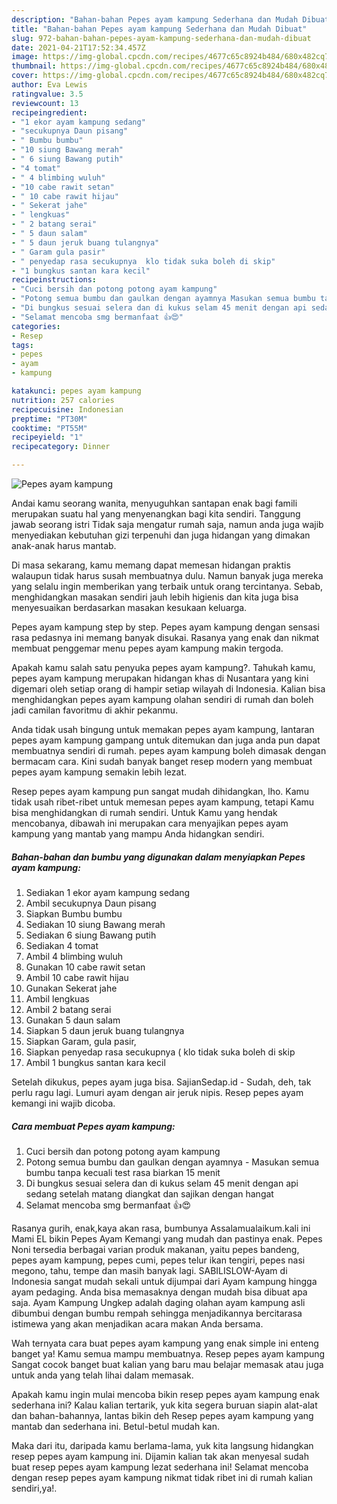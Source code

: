 ```yaml
---
description: "Bahan-bahan Pepes ayam kampung Sederhana dan Mudah Dibuat"
title: "Bahan-bahan Pepes ayam kampung Sederhana dan Mudah Dibuat"
slug: 972-bahan-bahan-pepes-ayam-kampung-sederhana-dan-mudah-dibuat
date: 2021-04-21T17:52:34.457Z
image: https://img-global.cpcdn.com/recipes/4677c65c8924b484/680x482cq70/pepes-ayam-kampung-foto-resep-utama.jpg
thumbnail: https://img-global.cpcdn.com/recipes/4677c65c8924b484/680x482cq70/pepes-ayam-kampung-foto-resep-utama.jpg
cover: https://img-global.cpcdn.com/recipes/4677c65c8924b484/680x482cq70/pepes-ayam-kampung-foto-resep-utama.jpg
author: Eva Lewis
ratingvalue: 3.5
reviewcount: 13
recipeingredient:
- "1 ekor ayam kampung sedang"
- "secukupnya Daun pisang"
- " Bumbu bumbu"
- "10 siung Bawang merah"
- " 6 siung Bawang putih"
- "4 tomat"
- " 4 blimbing wuluh"
- "10 cabe rawit setan"
- " 10 cabe rawit hijau"
- " Sekerat jahe"
- " lengkuas"
- " 2 batang serai"
- " 5 daun salam"
- " 5 daun jeruk buang tulangnya"
- " Garam gula pasir"
- " penyedap rasa secukupnya  klo tidak suka boleh di skip"
- "1 bungkus santan kara kecil"
recipeinstructions:
- "Cuci bersih dan potong potong ayam kampung"
- "Potong semua bumbu dan gaulkan dengan ayamnya Masukan semua bumbu tanpa kecuali test rasa biarkan 15 menit"
- "Di bungkus sesuai selera dan di kukus selam 45 menit dengan api sedang setelah matang diangkat dan sajikan dengan hangat"
- "Selamat mencoba smg bermanfaat 👍😍"
categories:
- Resep
tags:
- pepes
- ayam
- kampung

katakunci: pepes ayam kampung 
nutrition: 257 calories
recipecuisine: Indonesian
preptime: "PT30M"
cooktime: "PT55M"
recipeyield: "1"
recipecategory: Dinner

---
```



![Pepes ayam kampung](https://img-global.cpcdn.com/recipes/4677c65c8924b484/680x482cq70/pepes-ayam-kampung-foto-resep-utama.jpg)

Andai kamu seorang wanita, menyuguhkan santapan enak bagi famili merupakan suatu hal yang menyenangkan bagi kita sendiri. Tanggung jawab seorang istri Tidak saja mengatur rumah saja, namun anda juga wajib menyediakan kebutuhan gizi terpenuhi dan juga hidangan yang dimakan anak-anak harus mantab.

Di masa  sekarang, kamu memang dapat memesan hidangan praktis walaupun tidak harus susah membuatnya dulu. Namun banyak juga mereka yang selalu ingin memberikan yang terbaik untuk orang tercintanya. Sebab, menghidangkan masakan sendiri jauh lebih higienis dan kita juga bisa menyesuaikan berdasarkan masakan kesukaan keluarga. 

Pepes ayam kampung step by step. Pepes ayam kampung dengan sensasi rasa pedasnya ini memang banyak disukai. Rasanya yang enak dan nikmat membuat penggemar menu pepes ayam kampung makin tergoda.

Apakah kamu salah satu penyuka pepes ayam kampung?. Tahukah kamu, pepes ayam kampung merupakan hidangan khas di Nusantara yang kini digemari oleh setiap orang di hampir setiap wilayah di Indonesia. Kalian bisa menghidangkan pepes ayam kampung olahan sendiri di rumah dan boleh jadi camilan favoritmu di akhir pekanmu.

Anda tidak usah bingung untuk memakan pepes ayam kampung, lantaran pepes ayam kampung gampang untuk ditemukan dan juga anda pun dapat membuatnya sendiri di rumah. pepes ayam kampung boleh dimasak dengan bermacam cara. Kini sudah banyak banget resep modern yang membuat pepes ayam kampung semakin lebih lezat.

Resep pepes ayam kampung pun sangat mudah dihidangkan, lho. Kamu tidak usah ribet-ribet untuk memesan pepes ayam kampung, tetapi Kamu bisa menghidangkan di rumah sendiri. Untuk Kamu yang hendak mencobanya, dibawah ini merupakan cara menyajikan pepes ayam kampung yang mantab yang mampu Anda hidangkan sendiri.

<!--inarticleads1-->

##### Bahan-bahan dan bumbu yang digunakan dalam menyiapkan Pepes ayam kampung:

1. Sediakan 1 ekor ayam kampung sedang
1. Ambil secukupnya Daun pisang
1. Siapkan  Bumbu bumbu
1. Sediakan 10 siung Bawang merah
1. Sediakan  6 siung Bawang putih
1. Sediakan 4 tomat
1. Ambil  4 blimbing wuluh
1. Gunakan 10 cabe rawit setan
1. Ambil  10 cabe rawit hijau
1. Gunakan  Sekerat jahe
1. Ambil  lengkuas
1. Ambil  2 batang serai
1. Gunakan  5 daun salam
1. Siapkan  5 daun jeruk buang tulangnya
1. Siapkan  Garam, gula pasir,
1. Siapkan  penyedap rasa secukupnya ( klo tidak suka boleh di skip
1. Ambil 1 bungkus santan kara kecil


Setelah dikukus, pepes ayam juga bisa. SajianSedap.id - Sudah, deh, tak perlu ragu lagi. Lumuri ayam dengan air jeruk nipis. Resep pepes ayam kemangi ini wajib dicoba. 

<!--inarticleads2-->

##### Cara membuat Pepes ayam kampung:

1. Cuci bersih dan potong potong ayam kampung
1. Potong semua bumbu dan gaulkan dengan ayamnya - Masukan semua bumbu tanpa kecuali test rasa biarkan 15 menit
1. Di bungkus sesuai selera dan di kukus selam 45 menit dengan api sedang setelah matang diangkat dan sajikan dengan hangat
1. Selamat mencoba smg bermanfaat 👍😍


Rasanya gurih, enak,kaya akan rasa, bumbunya Assalamualaikum.kali ini Mami EL bikin Pepes Ayam Kemangi yang mudah dan pastinya enak. Pepes Noni tersedia berbagai varian produk makanan, yaitu pepes bandeng, pepes ayam kampung, pepes cumi, pepes telur ikan tengiri, pepes nasi megono, tahu, tempe dan masih banyak lagi. SABILISLOW-Ayam di Indonesia sangat mudah sekali untuk dijumpai dari Ayam kampung hingga ayam pedaging. Anda bisa memasaknya dengan mudah bisa dibuat apa saja. Ayam Kampung Ungkep adalah daging olahan ayam kampung asli dibumbui dengan bumbu rempah sehingga menjadikannya bercitarasa istimewa yang akan menjadikan acara makan Anda bersama. 

Wah ternyata cara buat pepes ayam kampung yang enak simple ini enteng banget ya! Kamu semua mampu membuatnya. Resep pepes ayam kampung Sangat cocok banget buat kalian yang baru mau belajar memasak atau juga untuk anda yang telah lihai dalam memasak.

Apakah kamu ingin mulai mencoba bikin resep pepes ayam kampung enak sederhana ini? Kalau kalian tertarik, yuk kita segera buruan siapin alat-alat dan bahan-bahannya, lantas bikin deh Resep pepes ayam kampung yang mantab dan sederhana ini. Betul-betul mudah kan. 

Maka dari itu, daripada kamu berlama-lama, yuk kita langsung hidangkan resep pepes ayam kampung ini. Dijamin kalian tak akan menyesal sudah buat resep pepes ayam kampung lezat sederhana ini! Selamat mencoba dengan resep pepes ayam kampung nikmat tidak ribet ini di rumah kalian sendiri,ya!.

